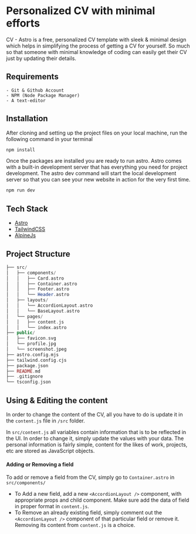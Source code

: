 #  Personalized CV with minimal efforts

  CV - Astro is a free, personalized CV template with sleek & minimal design which helps in simplifying the process of getting a CV for yourself. So much so that someone with minimal knowledge of coding can easily get their CV just by updating their details.



## Requirements

```
- Git & Github Account
- NPM (Node Package Manager)
- A text-editor
```

## Installation

After cloning and setting up the project files on your local machine, run the following command in your terminal

```bash
npm install
```

Once the packages are installed you are ready to run astro. Astro comes with a built-in development server that has everything you need for project development. The astro dev command will start the local development server so that you can see your new website in action for the very first time.

```bash
npm run dev
```

## Tech Stack

- [Astro](https://astro.build)
- [TailwindCSS](https://tailwindcss.com/)
- [AlpineJs](https://alpinejs.dev/)

## Project Structure

```php
├── src/
│   ├── components/
│   │   ├── Card.astro
│   │   ├── Container.astro
│   │   ├── Footer.astro
│   │   └── Header.astro
│   ├── layouts/
│   │   └── AccordionLayout.astro
│   │   └── BaseLayout.astro
│   └── pages/
│   │   ├── content.js
│   │   └── index.astro
├── public/
│   ├── favicon.svg
│   └── profile.jpg
│   └── screenshot.jpeg
├── astro.config.mjs
├── tailwind.config.cjs
├── package.json
├── README.md
├── .gitignore
└── tsconfig.json
```

## Using & Editing the content

In order to change the content of the CV, all you have to do is update it in the `content.js` file in `/src` folder.


In `src/content.js` all variables contain information that is to be reflected in the UI. In order to change it, simply update the values with your data. The personal information is fairly simple, content for the likes of work, projects, etc are stored as JavaScript objects.

#### Adding or Removing a field

To add or remove a field from the CV, simply go to `Container.astro` in `src/components/`


- To Add a new field, add a new `<AccordionLayout />` component, with appropriate props and child component. Make sure add the data of field in proper format in `content.js`.
- To Remove an already existing field, simply comment out the `<AccordionLayout />` component of that particular field or remove it. Removing its content from `content.js` is a choice.




